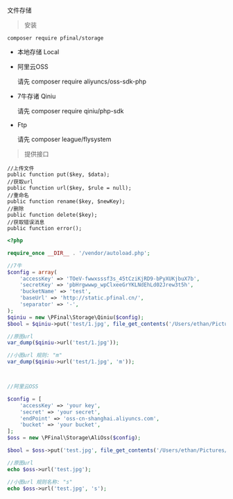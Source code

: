 文件存储

> 安装

```
composer require pfinal/storage
```

* 本地存储 Local

* 阿里云OSS

    请先 composer require aliyuncs/oss-sdk-php
    
* 7牛存诸 Qiniu 

    请先 composer require qiniu/php-sdk
    
* Ftp
    
    请先 composer league/flysystem


> 提供接口

```
//上传文件
public function put($key, $data);
//获取url
public function url($key, $rule = null);
//重命名
public function rename($key, $newKey);
//删除
public function delete($key);
//获取错误消息
public function error();
```


```php
<?php

require_once __DIR__ . '/vendor/autoload.php';

//7牛
$config = array(
    'accessKey' => 'TOeV-fwwxsssf3s_45tCziKjRD9-bPyXUKjbuX7b',
    'secretKey' => 'pbHrgwwwp_wpClxeeGrYKLNdEhLd02Jrew3t5h',
    'bucketName' => 'test',
    'baseUrl' => 'http://static.pfinal.cn/',
    'separator' => '-',
);
$qiniu = new \PFinal\Storage\Qiniu($config);
$bool = $qiniu->put('test/1.jpg', file_get_contents('/Users/ethan/Pictures/1.jpg'));

//原图url
var_dump($qiniu->url('test/1.jpg'));

//小图url 规则: "m"
var_dump($qiniu->url('test/1.jpg', 'm'));



//阿里云OSS

$config = [
    'accessKey' => 'your key',
    'secret' => 'your secret',
    'endPoint' => 'oss-cn-shanghai.aliyuncs.com',
    'bucket' => 'your bucket',
];
$oss = new \PFinal\Storage\AliOss($config);

$bool = $oss->put('test.jpg', file_get_contents('/Users/ethan/Pictures/1.jpg'));

//原图url
echo $oss->url('test.jpg');

//小图url 规则名称: "s"
echo $oss->url('test.jpg', 's');

```
